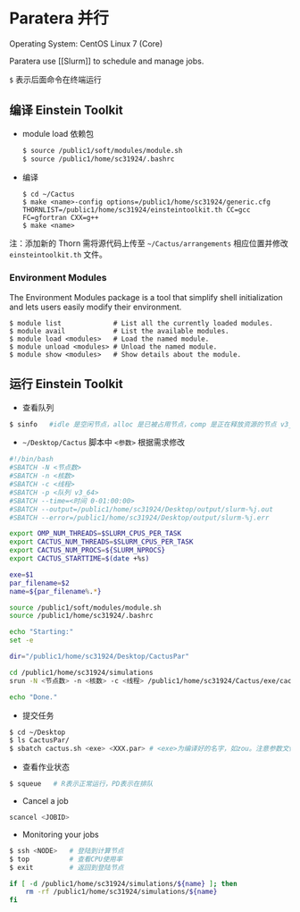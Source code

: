 # Paratera 并行

Operating System: CentOS Linux 7 (Core)

Paratera use [[Slurm]] to schedule and manage jobs.

`$` 表示后面命令在终端运行

## 编译 Einstein Toolkit

- module load 依赖包
	```bash
	$ source /public1/soft/modules/module.sh
	$ source /public1/home/sc31924/.bashrc
	```
- 编译
	```
	$ cd ~/Cactus
	$ make <name>-config options=/public1/home/sc31924/generic.cfg THORNLIST=/public1/home/sc31924/einsteintoolkit.th CC=gcc FC=gfortran CXX=g++
	$ make <name>
	```

注：添加新的 Thorn 需将源代码上传至 `~/Cactus/arrangements` 相应位置并修改 `einsteintoolkit.th` 文件。

### Environment Modules

The Environment Modules package is a tool that simplify shell initialization and lets users easily modify their environment.

```shell
$ module list             # List all the currently loaded modules.
$ module avail            # List the available modules.
$ module load <modules>   # Load the named module.
$ module unload <modules> # Unload the named module.
$ module show <modules>   # Show details about the module.
```

## 运行 Einstein Toolkit
 
- 查看队列
```bash
$ sinfo   #idle 是空闲节点，alloc 是已被占用节点，comp 是正在释放资源的节点 v3_64，v3_128这两个分别是64G内存，128G内存 Big_jog是大作业队列，有10个节点以上的作业建议提交到这个队列
```
- `~/Desktop/Cactus` 脚本中 `<参数>` 根据需求修改
```bash
#!/bin/bash
#SBATCH -N <节点数>
#SBATCH -n <核数>
#SBATCH -c <线程>
#SBATCH -p <队列 v3_64>
#SBATCH --time=<时间 0-01:00:00>
#SBATCH --output=/public1/home/sc31924/Desktop/output/slurm-%j.out
#SBATCH --error=/public1/home/sc31924/Desktop/output/slurm-%j.err

export OMP_NUM_THREADS=$SLURM_CPUS_PER_TASK
export CACTUS_NUM_THREADS=$SLURM_CPUS_PER_TASK
export CACTUS_NUM_PROCS=${SLURM_NPROCS}
export CACTUS_STARTTIME=$(date +%s)

exe=$1
par_filename=$2
name=${par_filename%.*}

source /public1/soft/modules/module.sh
source /public1/home/sc31924/.bashrc

echo "Starting:"
set -e

dir="/public1/home/sc31924/Desktop/CactusPar"

cd /public1/home/sc31924/simulations
srun -N <节点数> -n <核数> -c <线程> /public1/home/sc31924/Cactus/exe/cactus_${exe} -L 3 $dir"/"$par_filename

echo "Done."
```
- 提交任务
```bash
$ cd ~/Desktop
$ ls CactusPar/
$ sbatch cactus.sh <exe> <XXX.par> # <exe>为编译好的名字，如zou。注意参数文件名，确保不覆盖原有文件夹！
```
- 查看作业状态 
```bash
$ squeue   # R表示正常运行，PD表示在排队
```
- Cancel a job
```bash
scancel <JOBID>
```
- Monitoring your jobs 
```bash
$ ssh <NODE>   # 登陆到计算节点
$ top          # 查看CPU使用率
$ exit         # 返回到登陆节点
```

```bash
if [ -d /public1/home/sc31924/simulations/${name} ]; then
    rm -rf /public1/home/sc31924/simulations/${name}
fi
```
